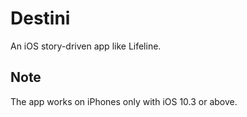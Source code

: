 #  Destini
An iOS story-driven app like Lifeline.

## Note
The app works on iPhones only with iOS 10.3 or above.
